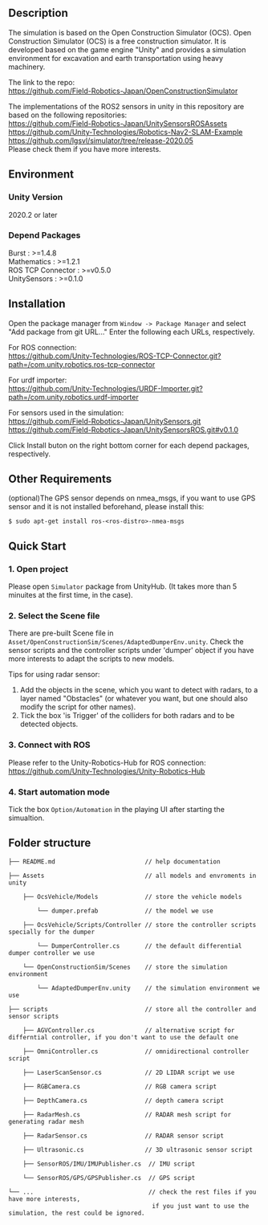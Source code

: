 ## Description
The simulation is based on the Open Construction Simulator (OCS). Open Construction Simulator (OCS) is a free construction simulator.
It is developed based on the game engine "Unity" and provides a simulation environment for excavation and earth transportation using heavy machinery.  

The link to the repo:  
https://github.com/Field-Robotics-Japan/OpenConstructionSimulator 

The implementations of the ROS2 sensors in unity in this repository are based on the following repositories:  
https://github.com/Field-Robotics-Japan/UnitySensorsROSAssets  
https://github.com/Unity-Technologies/Robotics-Nav2-SLAM-Example  
https://github.com/lgsvl/simulator/tree/release-2020.05  
Please check them if you have more interests.  


## Environment
### Unity Version
2020.2 or later

### Depend Packages
Burst : >=1.4.8  
Mathematics : >=1.2.1  
ROS TCP Connector : >=v0.5.0  
UnitySensors : >=0.1.0

## Installation
Open the package manager from `Window -> Package Manager` and select "Add package from git URL..."
Enter the following each URLs, respectively.  

For ROS connection:  
https://github.com/Unity-Technologies/ROS-TCP-Connector.git?path=/com.unity.robotics.ros-tcp-connector

For urdf importer:  
https://github.com/Unity-Technologies/URDF-Importer.git?path=/com.unity.robotics.urdf-importer  

For sensors used in the simulation:  
https://github.com/Field-Robotics-Japan/UnitySensors.git  
https://github.com/Field-Robotics-Japan/UnitySensorsROS.git#v0.1.0

Click Install buton on the right bottom corner for each depend packages, respectively.

## Other Requirements
(optional)The GPS sensor depends on nmea_msgs, if you want to use GPS sensor and it is not installed beforehand, please install this:  

`$ sudo apt-get install ros-<ros-distro>-nmea-msgs`

## Quick Start

### 1. Open project
Please open `Simulator` package from UnityHub. (It takes more than 5 minuites at the first time, in the case).

### 2. Select the Scene file
There are pre-built Scene file in `Asset/OpenConstructionSim/Scenes/AdaptedDumperEnv.unity`. Check the sensor scripts and the controller scripts under 'dumper' object if you have more interests to adapt the scripts to new models.  
  
Tips for using radar sensor:  
1. Add the objects in the scene, which you want to detect with radars, to a layer named "Obstacles" (or whatever you want, but one should also modify the script for other names).  
2. Tick the box 'is Trigger' of the colliders for both radars and to be detected objects.


### 3. Connect with ROS
Please refer to the Unity-Robotics-Hub for ROS connection:
https://github.com/Unity-Technologies/Unity-Robotics-Hub

### 4. Start automation mode
Tick the box `Option/Automation` in the playing UI after starting the simualtion.


## Folder structure
    ├── README.md                         // help documentation
    
    ├── Assets                            // all models and envroments in unity
        
        ├── OcsVehicle/Models             // store the vehicle models
    
            └── dumper.prefab             // the model we use
        
        ├── OcsVehicle/Scripts/Controller // store the controller scripts specially for the dumper
    
            └── DumperController.cs       // the default differential dumper controller we use
    
        └── OpenConstructionSim/Scenes    // store the simulation environment
    
            └── AdaptedDumperEnv.unity    // the simulation environment we use 
    
	├── scripts                           // store all the controller and sensor scripts

		├── AGVController.cs              // alternative script for differntial controller, if you don't want to use the default one

		├── OmniController.cs             // omnidirectional controller script

		├── LaserScanSensor.cs            // 2D LIDAR script we use

		├── RGBCamera.cs                  // RGB camera script

		├── DepthCamera.cs                // depth camera script

		├── RadarMesh.cs                  // RADAR mesh script for generating radar mesh

		├── RadarSensor.cs                // RADAR sensor script

		├── Ultrasonic.cs                 // 3D ultrasonic sensor script

		├── SensorROS/IMU/IMUPublisher.cs  // IMU script
		
		└── SensorROS/GPS/GPSPublisher.cs  // GPS script

    └── ...                                // check the rest files if you have more interests, 
                                            if you just want to use the simulation, the rest could be ignored.









